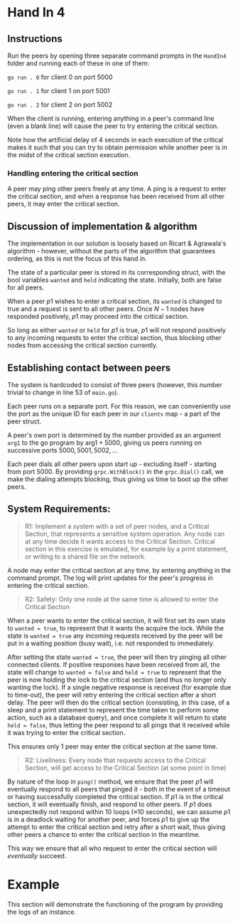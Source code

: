 # Hand In 4

## Instructions

Run the peers by opening three separate command prompts in the `HandIn4` folder and running each of these in one of them:

`go run . 0` for client 0 on port 5000

`go run . 1` for client 1 on port 5001

`go run . 2` for client 2 on port 5002

When the client is running, entering anything in a peer's command line (even a blank line) will cause the peer to try entering the critical section. 

Note how the artificial delay of 4 seconds in each execution of the critical makes it such that you can try to obtain permission while another peer is in the midst of the critical section execution.

### Handling entering the critical section

A peer may ping other peers freely at any time. A ping is a request to enter the critical section, and when a response has been received from all other peers, it may enter the critical section. 

## Discussion of implementation & algorithm

The implementation in our solution is loosely based on Ricart & Agrawala's algorithm - however, without the parts of the algorithm that guarantees ordering, as this is not the focus of this hand in. 

The state of a particular peer is stored in its corresponding struct, with the bool variables `wanted` and `held` indicating the state. Initially, both are false for all peers.  

When a peer $p1$ wishes to enter a critical section, its `wanted` is changed to true and a request is sent to all other peers. Once $N-1$ nodes have responded positively, $p1$ may proceed into the critical section. 

So long as either `wanted` or `held` for $p1$ is true, $p1$ will not respond positively to any incoming requests to enter the critical section, thus blocking other nodes from accessing the critical section currently.  

## Establishing contact between peers

The system is hardcoded to consist of three peers (however, this number trivial to change in line 53 of `main.go`). 

Each peer runs on a separate port. For this reason, we can conveniently use the port as the unique ID for each peer in our `clients` map - a part of the peer struct. 

A peer's own port is determined by the number provided as an argument `arg1` to the go program by $\text{arg1}+5000$, giving us peers running on successive ports $5000, 5001, 5002, ...$

Each peer dials all other peers upon start up - excluding itself - starting from port $5000$. By providing `grpc.WithBlock()` in the `grpc.Dial()` call, we make the dialing attempts blocking, thus giving us time to boot up the other peers.

## System Requirements:

> R1: Implement a system with a set of peer nodes, and a Critical Section, that represents a sensitive system operation. Any node can at any time decide it wants access to the Critical Section. Critical section in this exercise is emulated, for example by a print statement, or writing to a shared file on the network.

A node may enter the critical section at any time, by entering anything in the command prompt. The log will print updates for the peer's progress in entering the critical section.

> R2: Safety: Only one node at the same time is allowed to enter the Critical Section

When a peer wants to enter the critical section, it will first set its own state to `wanted = true`, to represent that it wants the acquire the lock. While the state is `wanted = true` any incoming requests received by the peer will be put in a waiting position (busy wait), i.e. not responded to immediately. 

After setting the state `wanted = true`, the peer will then try pinging all other connected clients. 
If positive responses have been received from all, the state will change to `wanted = false` and `held = true` to represent that the peer is now holding the lock to the critical section (and thus no longer only wanting the lock).
If a single negative response is received (for example due to time-out), the peer will retry entering the critical section after a short delay.
The peer will then do the critical section (consisting, in this case, of a sleep and a print statement to represent the time taken to perform some action, such as a database query), and once complete it will return to state `held = false`, thus letting the peer respond to all pings that it received while it was trying to enter the critical section.

This ensures only 1 peer may enter the critical section at the same time.

>  R2: Liveliness: Every node that requests access to the Critical Section, will get access to the Critical Section (at some point in time)

By nature of the loop in `ping()` method, we ensure that the peer $p1$ will eventually respond to all peers that pinged it - both in the event of a timeout or having successfully completed the critical section.
If $p1$ is in the critical section, it will eventually finish, and respond to other peers. If $p1$ does unexpectedly not respond within 10 loops (≈10 seconds), we can assume $p1$ is in a deadlock waiting for another peer, and forces $p1$ to give up the attempt to enter the critical section and retry after a short wait, thus giving other peers a chance to enter the critical section in the meantime.

This way we ensure that all who request to enter the critical section will *eventually* succeed.

# Example

This section will demonstrate the functioning of the program by providing the logs of an instance.   